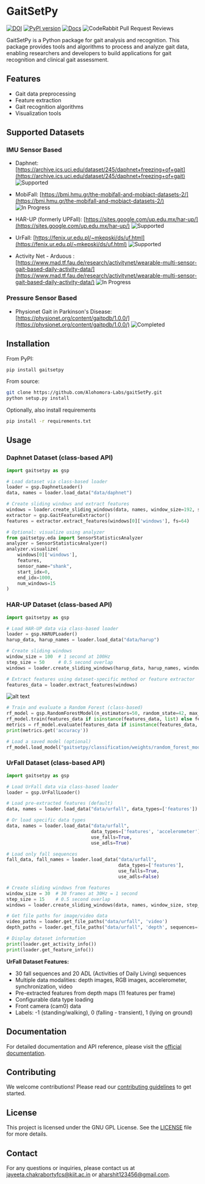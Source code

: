 # GaitSetPy
[![DOI](https://zenodo.org/badge/DOI/10.5281/zenodo.15881527.svg)](https://doi.org/10.5281/zenodo.15881527) [![PyPI version](https://badge.fury.io/py/gaitsetpy.svg)](https://pypi.org/project/gaitsetpy/) [![Docs](https://img.shields.io/badge/docs-gaitsetpy-lightgrey.svg)](https://alohomora-labs.github.io/gaitSetPy/gaitsetpy.html) ![CodeRabbit Pull Request Reviews](https://img.shields.io/coderabbit/prs/github/Alohomora-Labs/gaitSetPy?utm_source=oss&utm_medium=github&utm_campaign=Alohomora-Labs%2FgaitSetPy&labelColor=171717&color=FF570A&link=https%3A%2F%2Fcoderabbit.ai&label=CodeRabbit+Reviews)



GaitSetPy is a Python package for gait analysis and recognition. This package provides tools and algorithms to process and analyze gait data, enabling researchers and developers to build applications for gait recognition and clinical gait assessment.

## Features

- Gait data preprocessing
- Feature extraction
- Gait recognition algorithms
- Visualization tools

## Supported Datasets

### IMU Sensor Based
- Daphnet: [https://archive.ics.uci.edu/dataset/245/daphnet+freezing+of+gait](https://archive.ics.uci.edu/dataset/245/daphnet+freezing+of+gait) ![Supported](https://img.shields.io/badge/status-supported-brightgreen)
- MobiFall: [https://bmi.hmu.gr/the-mobifall-and-mobiact-datasets-2/](https://bmi.hmu.gr/the-mobifall-and-mobiact-datasets-2/) ![In Progress](https://img.shields.io/badge/status-in%20progress-yellow)

- HAR-UP (formerly UPFall): [https://sites.google.com/up.edu.mx/har-up/](https://sites.google.com/up.edu.mx/har-up/) ![Supported](https://img.shields.io/badge/status-supported-brightgreen)
- UrFall: [https://fenix.ur.edu.pl/~mkepski/ds/uf.html](https://fenix.ur.edu.pl/~mkepski/ds/uf.html) ![Supported](https://img.shields.io/badge/status-supported-brightgreen)
- Activity Net - Arduous : [https://www.mad.tf.fau.de/research/activitynet/wearable-multi-sensor-gait-based-daily-activity-data/](https://www.mad.tf.fau.de/research/activitynet/wearable-multi-sensor-gait-based-daily-activity-data/) ![In Progress](https://img.shields.io/badge/status-in%20progress-yellow)

### Pressure Sensor Based
- Physionet Gait in Parkinson's Disease: [https://physionet.org/content/gaitpdb/1.0.0/](https://physionet.org/content/gaitpdb/1.0.0/) ![Completed](https://img.shields.io/badge/status-completed-green)


## Installation

From PyPI:
```bash
pip install gaitsetpy
```

From source:
```bash
git clone https://github.com/Alohomora-Labs/gaitSetPy.git
python setup.py install
```

Optionally, also install requirements
``` bash
pip install -r requirements.txt
```

## Usage

### Daphnet Dataset (class-based API)

```python
import gaitsetpy as gsp

# Load dataset via class-based loader
loader = gsp.DaphnetLoader()
data, names = loader.load_data("data/daphnet")

# Create sliding windows and extract features
windows = loader.create_sliding_windows(data, names, window_size=192, step_size=32)
extractor = gsp.GaitFeatureExtractor()
features = extractor.extract_features(windows[0]['windows'], fs=64)

# Optional: visualize using analyzer
from gaitsetpy.eda import SensorStatisticsAnalyzer
analyzer = SensorStatisticsAnalyzer()
analyzer.visualize(
    windows[0]['windows'],
    features,
    sensor_name="shank",
    start_idx=0,
    end_idx=1000,
    num_windows=15
)
```

### HAR-UP Dataset (class-based API)

```python
import gaitsetpy as gsp

# Load HAR-UP data via class-based loader
loader = gsp.HARUPLoader()
harup_data, harup_names = loader.load_data("data/harup")

# Create sliding windows
window_size = 100  # 1 second at 100Hz
step_size = 50     # 0.5 second overlap
windows = loader.create_sliding_windows(harup_data, harup_names, window_size, step_size)

# Extract features using dataset-specific method or feature extractor
features_data = loader.extract_features(windows)
```
![alt text](image.png)

``` python
# Train and evaluate a Random Forest (class-based)
rf_model = gsp.RandomForestModel(n_estimators=50, random_state=42, max_depth=10)
rf_model.train(features_data if isinstance(features_data, list) else features)
metrics = rf_model.evaluate(features_data if isinstance(features_data, list) else features)
print(metrics.get('accuracy'))

# Load a saved model (optional)
rf_model.load_model("gaitsetpy/classification/weights/random_forest_model_40_10.pkl")
```

### UrFall Dataset (class-based API)

```python
import gaitsetpy as gsp

# Load UrFall data via class-based loader
loader = gsp.UrFallLoader()

# Load pre-extracted features (default)
data, names = loader.load_data("data/urfall", data_types=['features'])

# Or load specific data types
data, names = loader.load_data("data/urfall", 
                               data_types=['features', 'accelerometer'],
                               use_falls=True, 
                               use_adls=True)

# Load only fall sequences
fall_data, fall_names = loader.load_data("data/urfall",
                                         data_types=['features'],
                                         use_falls=True,
                                         use_adls=False)

# Create sliding windows from features
window_size = 30  # 30 frames at 30Hz = 1 second
step_size = 15    # 0.5 second overlap
windows = loader.create_sliding_windows(data, names, window_size, step_size)

# Get file paths for image/video data
video_paths = loader.get_file_paths("data/urfall", 'video')
depth_paths = loader.get_file_paths("data/urfall", 'depth', sequences=['fall-01'])

# Display dataset information
print(loader.get_activity_info())
print(loader.get_feature_info())
```

**UrFall Dataset Features:**
- 30 fall sequences and 20 ADL (Activities of Daily Living) sequences
- Multiple data modalities: depth images, RGB images, accelerometer, synchronization, video
- Pre-extracted features from depth maps (11 features per frame)
- Configurable data type loading
- Front camera (cam0) data
- Labels: -1 (standing/walking), 0 (falling - transient), 1 (lying on ground)

## Documentation

For detailed documentation and API reference, please visit the [official documentation](https://alohomora-labs.github.io/gaitSetPy/gaitsetpy.html).

## Contributing

We welcome contributions! Please read our [contributing guidelines](CONTRIBUTING.md) to get started.

## License

This project is licensed under the GNU GPL License. See the [LICENSE](LICENSE) file for more details.

## Contact

For any questions or inquiries, please contact us at [jayeeta.chakrabortyfcs@kiit.ac.in](mailto:jayeeta.chakrabortyfcs@kiit.ac.in) or [aharshit123456@gmail.com](mailto:aharshit123456@gmail.com).
